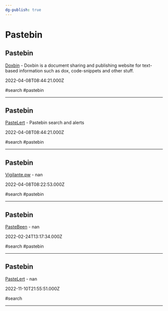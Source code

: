 ```yaml
---
dg-publish: true
---
```


# Pastebin

## Pastebin

[Doxbin](https://doxbin.org) - Doxbin is a document sharing and publishing website for text-based information such as dox, code-snippets and other stuff.

2022-04-08T08:44:21.000Z

#search #pastebin

---

## Pastebin

[PasteLert](https://andrewmohawk.com/pasteLert) - Pastebin search and alerts

2022-04-08T08:44:21.000Z

#search #pastebin

---

## Pastebin

[Vigilante.pw](https://vigilante.pw) - nan

2022-04-08T08:22:53.000Z

#search #pastebin

---

## Pastebin

[PasteBeen](https://pastebeen.com) - nan

2022-02-24T13:17:34.000Z

#search #pastebin

---

## Pastebin

[PasteLert](https://www.andrewmohawk.com/2011/09/09/pastelert-facepalm) - nan

2022-11-10T21:55:51.000Z

#search

---
